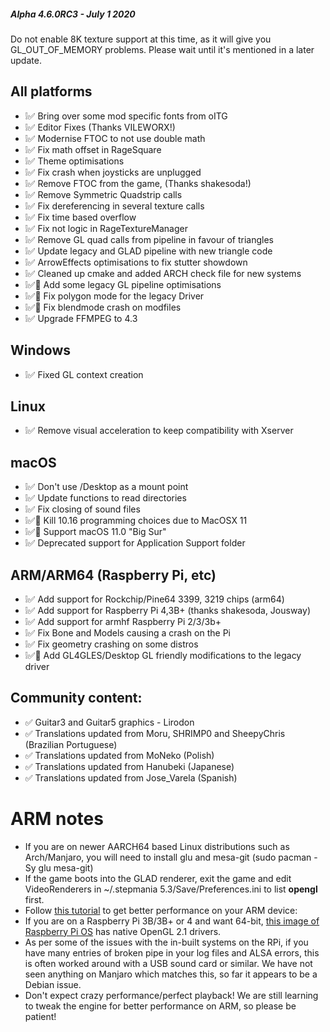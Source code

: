 ##### Alpha 4.6.0RC3 - July 1 2020

Do not enable 8K texture support at this time, as it will give you GL\_OUT\_OF\_MEMORY problems. Please wait until it's mentioned in a later update.

All platforms
-------------

*   ❕✅ Bring over some mod specific fonts from oITG
*   ❕✅ Editor Fixes (Thanks VILEWORX!)
*   ❕✅ Modernise FTOC to not use double math
*   ❕✅ Fix math offset in RageSquare
*   ❕✅ Theme optimisations
*   ❕✅ Fix crash when joysticks are unplugged
*   ❕✅ Remove FTOC from the game, (Thanks shakesoda!)
*   ❕✅ Remove Symmetric Quadstrip calls
*   ❕✅ Fix dereferencing in several texture calls
*   ❕✅ Fix time based overflow
*   ❕✅ Fix not logic in RageTextureManager
*   ❕✅ Remove GL quad calls from pipeline in favour of triangles
*   ❕✅ Update legacy and GLAD pipeline with new triangle code
*   ❕✅ ArrowEffects optimisations to fix stutter showdown
*   ❕✅ Cleaned up cmake and added ARCH check file for new systems
*   ❕✅🐲 Add some legacy GL pipeline optimisations
*   ❕✅🐲 Fix polygon mode for the legacy Driver
*   ❕✅🐲 Fix blendmode crash on modfiles
*   ❕✅ Upgrade FFMPEG to 4.3

Windows
-------

*   ❕✅ Fixed GL context creation

Linux
-----

*   ❕✅ Remove visual acceleration to keep compatibility with Xserver

macOS
-----

*   ❕✅ Don't use /Desktop as a mount point
*   ❕✅ Update functions to read directories
*   ❕✅ Fix closing of sound files
*   ❕✅🐲 Kill 10.16 programming choices due to MacOSX 11
*   ❕✅🐲 Support macOS 11.0 "Big Sur"
*   ❕✅ Deprecated support for Application Support folder

ARM/ARM64 (Raspberry Pi, etc)
-----------------------------

*   ❕✅ Add support for Rockchip/Pine64 3399, 3219 chips (arm64)
*   ❕✅ Add support for Raspberry Pi 4,3B+ (thanks shakesoda, Jousway)
*   ❕✅ Add support for armhf Raspberry Pi 2/3/3b+
*   ❕✅ Fix Bone and Models causing a crash on the Pi
*   ❕✅ Fix geometry crashing on some distros
*   ❕✅🐲 Add GL4GLES/Desktop GL friendly modifications to the legacy driver

Community content:
------------------

*   ✅ Guitar3 and Guitar5 graphics - Lirodon
*   ✅ Translations updated from Moru, SHRIMP0 and SheepyChris (Brazilian Portuguese)
*   ✅ Translations updated from MoNeko (Polish)
*   ✅ Translations updated from Hanubeki (Japanese)
*   ✅ Translations updated from Jose\_Varela (Spanish)

ARM notes
=========

*   If you are on newer AARCH64 based Linux distributions such as Arch/Manjaro, you will need to install glu and mesa-git (sudo pacman -Sy glu mesa-git)
*   If the game boots into the GLAD renderer, exit the game and edit VideoRenderers in ~/.stepmania 5.3/Save/Preferences.ini to list **opengl** first.
*   Follow [this tutorial](https://forum.armbian.com/topic/8352-tutorial-opengl-apps-on-opengl-es-gl4es) to get better performance on your ARM device:
*   If you are on a Raspberry Pi 3B/3B+ or 4 and want 64-bit, [this image of Raspberry Pi OS](http://downloads.raspberrypi.org/raspios_arm64/images/raspios_arm64-2020-05-28/) has native OpenGL 2.1 drivers.
*   As per some of the issues with the in-built systems on the RPi, if you have many entries of broken pipe in your log files and ALSA errors, this is often worked around with a USB sound card or similar. We have not seen anything on Manjaro which matches this, so far it appears to be a Debian issue.
*   Don't expect crazy performance/perfect playback! We are still learning to tweak the engine for better performance on ARM, so please be patient!